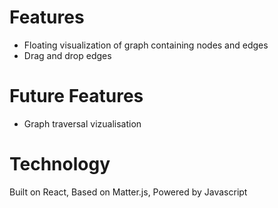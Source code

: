 # Features
- Floating visualization of graph containing nodes and edges
- Drag and drop edges

# Future Features
- Graph traversal vizualisation

# Technology
Built on React, Based on Matter.js, Powered by Javascript
